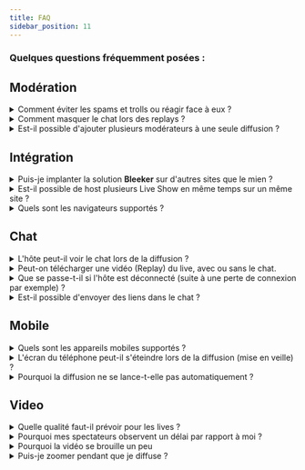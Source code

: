 ```yaml
---
title: FAQ
sidebar_position: 11
---
```

### Quelques questions fréquemment posées :





## Modération

<details>

<summary>Comment éviter les spams et trolls ou réagir face à eux ?</summary>
</details>

<details>

<summary>Comment masquer le chat lors des replays ?</summary>
</details>

<details>

<summary>Est-il possible d'ajouter plusieurs modérateurs à une seule diffusion ?</summary>
</details>




## Intégration

<details>
<summary>Puis-je implanter la solution <strong>Bleeker</strong> sur d'autres sites que le mien ?</summary>

</details>

<details>
<summary>Est-il possible de host plusieurs Live Show en même temps sur un même site ?</summary>

</details>

<details>
<summary>Quels sont les navigateurs supportés ?</summary>

</details>





## Chat

<details>
<summary>L'hôte peut-il voir le chat lors de la diffusion ?</summary>

</details>

<details>
<summary>Peut-on télécharger une vidéo (Replay) du live, avec ou sans le chat.</summary>

Lorem ipsum et des brouettes
</details>

<details>
<summary>Que se passe-t-il si l'hôte est déconnecté (suite à une perte de connexion par exemple) ?</summary>

</details>

<details>
<summary>Est-il possible d'envoyer des liens dans le chat ?</summary>

</details>




## Mobile

<details>
<summary>Quels sont les appareils mobiles supportés ?</summary>

</details>

<details>
<summary>L'écran du téléphone peut-il s'éteindre lors de la diffusion (mise en veille) ?</summary>

</details>

<details>
<summary>Pourquoi la diffusion ne se lance-t-elle pas automatiquement ?</summary>

</details>




## Video



<details>
<summary>Quelle qualité faut-il prévoir pour les lives ?</summary>

</details>

<details>
<summary>Pourquoi mes spectateurs observent un délai par rapport à moi ?</summary>

</details>

<details>
<summary>Pourquoi la vidéo se brouille un peu</summary>

</details>

<details>
<summary>Puis-je zoomer pendant que je diffuse ?</summary>

</details>